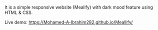 It is a simple responsive website (Mealify) with dark mood feature 
using HTML & CSS.

Live demo:  https://Mohamed-A-Ibrahim282.github.io/Meallify/
